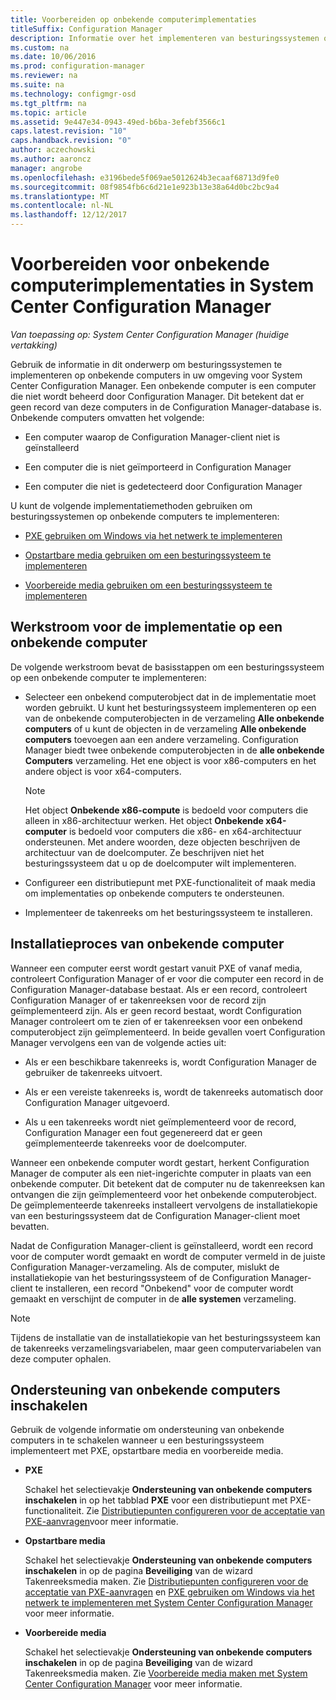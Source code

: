 ```yaml
---
title: Voorbereiden op onbekende computerimplementaties
titleSuffix: Configuration Manager
description: Informatie over het implementeren van besturingssystemen op computers die niet door Configuration Manager worden beheerd in uw omgeving voor System Center Configuration Manager.
ms.custom: na
ms.date: 10/06/2016
ms.prod: configuration-manager
ms.reviewer: na
ms.suite: na
ms.technology: configmgr-osd
ms.tgt_pltfrm: na
ms.topic: article
ms.assetid: 9e447e34-0943-49ed-b6ba-3efebf3566c1
caps.latest.revision: "10"
caps.handback.revision: "0"
author: aczechowski
ms.author: aaroncz
manager: angrobe
ms.openlocfilehash: e3196bede5f069ae5012624b3ecaaf68713d9fe0
ms.sourcegitcommit: 08f9854fb6c6d21e1e923b13e38a64d0bc2bc9a4
ms.translationtype: MT
ms.contentlocale: nl-NL
ms.lasthandoff: 12/12/2017
---
```

# <a name="prepare-for-unknown-computer-deployments-in-system-center-configuration-manager"></a>Voorbereiden voor onbekende computerimplementaties in System Center Configuration Manager

*Van toepassing op: System Center Configuration Manager (huidige vertakking)*

Gebruik de informatie in dit onderwerp om besturingssystemen te implementeren op onbekende computers in uw omgeving voor System Center Configuration Manager. Een onbekende computer is een computer die niet wordt beheerd door Configuration Manager. Dit betekent dat er geen record van deze computers in de Configuration Manager-database is. Onbekende computers omvatten het volgende:  

-   Een computer waarop de Configuration Manager-client niet is geïnstalleerd  

-   Een computer die is niet geïmporteerd in Configuration Manager  

-   Een computer die niet is gedetecteerd door Configuration Manager  

 U kunt de volgende implementatiemethoden gebruiken om besturingssystemen op onbekende computers te implementeren:  

-   [PXE gebruiken om Windows via het netwerk te implementeren](../deploy-use/use-pxe-to-deploy-windows-over-the-network.md)  

-   [Opstartbare media gebruiken om een besturingssysteem te implementeren](../deploy-use/create-bootable-media.md)  

-   [Voorbereide media gebruiken om een besturingssysteem te implementeren](../deploy-use/create-prestaged-media.md)  

## <a name="unknown-computer-deployment-workflow"></a>Werkstroom voor de implementatie op een onbekende computer  
 De volgende werkstroom bevat de basisstappen om een besturingssysteem op een onbekende computer te implementeren:  

-   Selecteer een onbekend computerobject dat in de implementatie moet worden gebruikt. U kunt het besturingssysteem implementeren op een van de onbekende computerobjecten in de verzameling **Alle onbekende computers** of u kunt de objecten in de verzameling **Alle onbekende computers** toevoegen aan een andere verzameling. Configuration Manager biedt twee onbekende computerobjecten in de **alle onbekende Computers** verzameling. Het ene object is voor x86-computers en het andere object is voor x64-computers.  

    > [!NOTE]  
    >  Het object **Onbekende x86-compute** is bedoeld voor computers die alleen in x86-architectuur werken. Het object **Onbekende x64-computer** is bedoeld voor computers die x86- en x64-architectuur ondersteunen. Met andere woorden, deze objecten beschrijven de architectuur van de doelcomputer. Ze beschrijven niet het besturingssysteem dat u op de doelcomputer wilt implementeren.  

-   Configureer een distributiepunt met PXE-functionaliteit of maak media om implementaties op onbekende computers te ondersteunen.  

-   Implementeer de takenreeks om het besturingssysteem te installeren.  

## <a name="unknown-computer-installation-process"></a>Installatieproces van onbekende computer  
 Wanneer een computer eerst wordt gestart vanuit PXE of vanaf media, controleert Configuration Manager of er voor die computer een record in de Configuration Manager-database bestaat. Als er een record, controleert Configuration Manager of er takenreeksen voor de record zijn geïmplementeerd zijn. Als er geen record bestaat, wordt Configuration Manager controleert om te zien of er takenreeksen voor een onbekend computerobject zijn geïmplementeerd. In beide gevallen voert Configuration Manager vervolgens een van de volgende acties uit:  

-   Als er een beschikbare takenreeks is, wordt Configuration Manager de gebruiker de takenreeks uitvoert.  

-   Als er een vereiste takenreeks is, wordt de takenreeks automatisch door Configuration Manager uitgevoerd.  

-   Als u een takenreeks wordt niet geïmplementeerd voor de record, Configuration Manager een fout gegenereerd dat er geen geïmplementeerde takenreeks voor de doelcomputer.  

 Wanneer een onbekende computer wordt gestart, herkent Configuration Manager de computer als een niet-ingerichte computer in plaats van een onbekende computer. Dit betekent dat de computer nu de takenreeksen kan ontvangen die zijn geïmplementeerd voor het onbekende computerobject. De geïmplementeerde takenreeks installeert vervolgens de installatiekopie van een besturingssysteem dat de Configuration Manager-client moet bevatten.  

 Nadat de Configuration Manager-client is geïnstalleerd, wordt een record voor de computer wordt gemaakt en wordt de computer vermeld in de juiste Configuration Manager-verzameling. Als de computer, mislukt de installatiekopie van het besturingssysteem of de Configuration Manager-client te installeren, een record "Onbekend" voor de computer wordt gemaakt en verschijnt de computer in de **alle systemen** verzameling.  

> [!NOTE]  
>  Tijdens de installatie van de installatiekopie van het besturingssysteem kan de takenreeks verzamelingsvariabelen, maar geen computervariabelen van deze computer ophalen.  

##  <a name="BKMK_EnablingUnknown"></a> Ondersteuning van onbekende computers inschakelen  
 Gebruik de volgende informatie om ondersteuning van onbekende computers in te schakelen wanneer u een besturingssysteem implementeert met PXE, opstartbare media en voorbereide media.  

-   **PXE**  

     Schakel het selectievakje **Ondersteuning van onbekende computers inschakelen** in op het tabblad **PXE** voor een distributiepunt met PXE-functionaliteit. Zie [Distributiepunten configureren voor de acceptatie van PXE-aanvragen](prepare-site-system-roles-for-operating-system-deployments.md#BKMK_PXEDistributionPoint)voor meer informatie.  

-   **Opstartbare media**  

     Schakel het selectievakje **Ondersteuning van onbekende computers inschakelen** in op de pagina **Beveiliging** van de wizard Takenreeksmedia maken. Zie [Distributiepunten configureren voor de acceptatie van PXE-aanvragen](prepare-site-system-roles-for-operating-system-deployments.md#BKMK_PXEDistributionPoint) en [PXE gebruiken om Windows via het netwerk te implementeren met System Center Configuration Manager](../deploy-use/use-pxe-to-deploy-windows-over-the-network.md) voor meer informatie.  

-   **Voorbereide media**  

     Schakel het selectievakje **Ondersteuning van onbekende computers inschakelen** in op de pagina **Beveiliging** van de wizard Takenreeksmedia maken. Zie [Voorbereide media maken met System Center Configuration Manager](../deploy-use/create-prestaged-media.md) voor meer informatie.  
